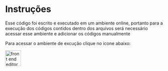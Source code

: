 # Instruções

Esse código foi escrito e executado em um ambiente online, portanto para a execução dos códigos contidos dentro dos arquivos será necessário acessar esse ambiente e adicionar os códigos manualmente

Para acessar o ambiente de excução clique no icone abaixo:

<a href="https://www.fronteditor.dev">
   <img src="https://raw.githubusercontent.com/maykbrito/fronteditorv2/4fb26f1f5b04f3c9a63bb3b16dec3613f81d108d/src/assets/logo.svg" alt="front end editor" width="50" >
</a>

